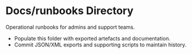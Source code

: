 # Docs/runbooks Directory

Operational runbooks for admins and support teams.

- Populate this folder with exported artefacts and documentation.
- Commit JSON/XML exports and supporting scripts to maintain history.
